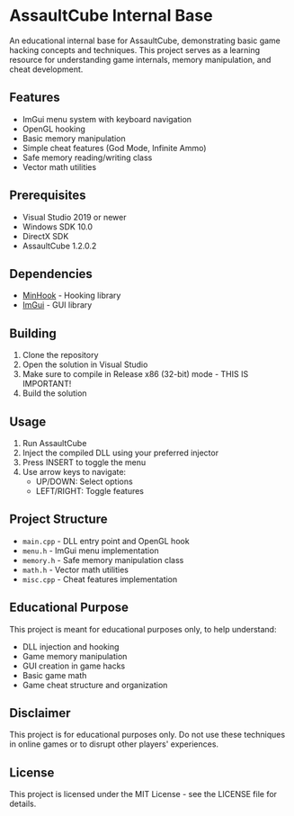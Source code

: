 # AssaultCube Internal Base

An educational internal base for AssaultCube, demonstrating basic game hacking concepts and techniques. This project serves as a learning resource for understanding game internals, memory manipulation, and cheat development.

## Features
- ImGui menu system with keyboard navigation
- OpenGL hooking
- Basic memory manipulation
- Simple cheat features (God Mode, Infinite Ammo)
- Safe memory reading/writing class
- Vector math utilities

## Prerequisites
- Visual Studio 2019 or newer
- Windows SDK 10.0
- DirectX SDK
- AssaultCube 1.2.0.2

## Dependencies
- [MinHook](https://github.com/TsudaKageyu/minhook) - Hooking library
- [ImGui](https://github.com/ocornut/imgui) - GUI library

## Building
1. Clone the repository
2. Open the solution in Visual Studio
3. Make sure to compile in Release x86 (32-bit) mode - THIS IS IMPORTANT!
4. Build the solution

## Usage
1. Run AssaultCube
2. Inject the compiled DLL using your preferred injector
3. Press INSERT to toggle the menu
4. Use arrow keys to navigate:
   - UP/DOWN: Select options
   - LEFT/RIGHT: Toggle features

## Project Structure
- `main.cpp` - DLL entry point and OpenGL hook
- `menu.h` - ImGui menu implementation
- `memory.h` - Safe memory manipulation class
- `math.h` - Vector math utilities
- `misc.cpp` - Cheat features implementation

## Educational Purpose
This project is meant for educational purposes only, to help understand:
- DLL injection and hooking
- Game memory manipulation
- GUI creation in game hacks
- Basic game math
- Game cheat structure and organization

## Disclaimer
This project is for educational purposes only. Do not use these techniques in online games or to disrupt other players' experiences.

## License
This project is licensed under the MIT License - see the LICENSE file for details.